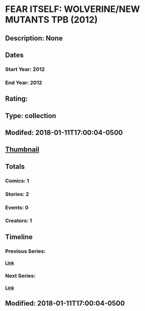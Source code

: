 # FEAR ITSELF: WOLVERINE/NEW MUTANTS TPB (2012)
## Description: None
## Dates
### Start Year: 2012
### End Year: 2012
## Rating: 
## Type: collection
## Modifed: 2018-01-11T17:00:04-0500
## [Thumbnail](http://i.annihil.us/u/prod/marvel/i/mg/b/40/image_not_available.jpg)
## Totals
### Comics: 1
### Stories: 2
### Events: 0
### Creators: 1
## Timeline
### Previous Series: 
#### [Link]()
### Next Series: 
#### [Link]()
## Modified: 2018-01-11T17:00:04-0500